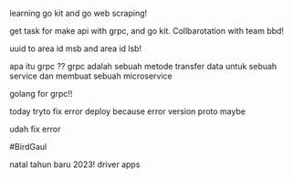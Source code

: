 learning go kit and go web scraping!

get task for make api with grpc, and go kit. Collbarotation with team bbd!

uuid to area id msb and area id lsb!


apa itu grpc ??
grpc adalah sebuah metode transfer data untuk sebuah service dan membuat sebuah microservice

golang for grpc!!

today tryto fix error deploy because error version proto maybe

udah fix error


#BirdGaul

natal
tahun baru 2023!
driver apps